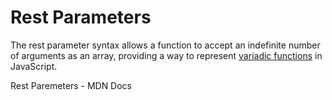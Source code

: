# Rest Parameters

The rest parameter syntax allows a function to accept an indefinite number of arguments as an array, providing a way to represent [variadic functions](https://en.wikipedia.org/wiki/Variadic_function) in JavaScript.

<BadgeLink colorScheme='yellow' badgeText='Rest parameters MDN documentation' href='https://developer.mozilla.org/en-US/docs/Web/JavaScript/Reference/Functions/rest_parameters'>Rest Paremeters - MDN Docs</BadgeLink>
